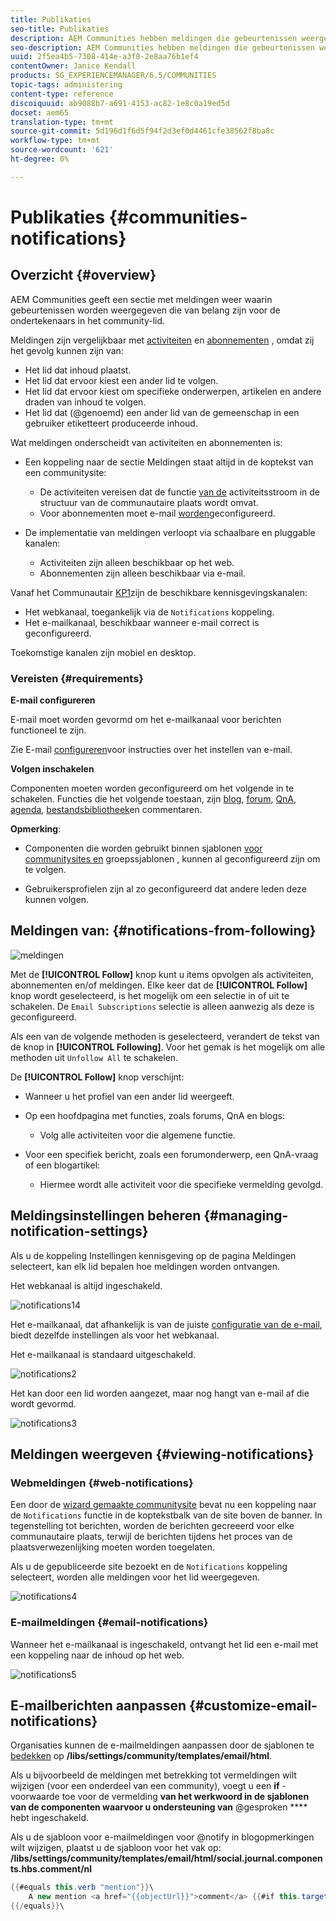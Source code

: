 ```yaml
---
title: Publikaties
seo-title: Publikaties
description: AEM Communities hebben meldingen die gebeurtenissen weergeven die van belang zijn voor het aanmeldingscommunity-lid
seo-description: AEM Communities hebben meldingen die gebeurtenissen weergeven die van belang zijn voor het aanmeldingscommunity-lid
uuid: 2f5ea4b5-7308-414e-a3f8-2e8aa76b1ef4
contentOwner: Janice Kendall
products: SG_EXPERIENCEMANAGER/6.5/COMMUNITIES
topic-tags: administering
content-type: reference
discoiquuid: ab9088b7-a691-4153-ac82-1e8c0a19ed5d
docset: aem65
translation-type: tm+mt
source-git-commit: 5d196d1f6d5f94f2d3ef0d4461cfe38562f8ba8c
workflow-type: tm+mt
source-wordcount: '621'
ht-degree: 0%

---
```



# Publikaties {#communities-notifications}

## Overzicht {#overview}

AEM Communities geeft een sectie met meldingen weer waarin gebeurtenissen worden weergegeven die van belang zijn voor de ondertekenaars in het community-lid.

Meldingen zijn vergelijkbaar met [activiteiten](/help/communities/essentials-activities.md) en [abonnementen](/help/communities/subscriptions.md) , omdat zij het gevolg kunnen zijn van:

* Het lid dat inhoud plaatst.
* Het lid dat ervoor kiest een ander lid te volgen.
* Het lid dat ervoor kiest om specifieke onderwerpen, artikelen en andere draden van inhoud te volgen.
* Het lid dat (@genoemd) een ander lid van de gemeenschap in een gebruiker etiketteert produceerde inhoud.

Wat meldingen onderscheidt van activiteiten en abonnementen is:

* Een koppeling naar de sectie Meldingen staat altijd in de koptekst van een communitysite:

   * De activiteiten vereisen dat de functie [van de](/help/communities/functions.md#activity-stream-function) activiteitsstroom in de structuur van de communautaire plaats wordt omvat.
   * Voor abonnementen moet e-mail [worden](/help/communities/email.md)geconfigureerd.

* De implementatie van meldingen verloopt via schaalbare en pluggable kanalen:

   * Activiteiten zijn alleen beschikbaar op het web.
   * Abonnementen zijn alleen beschikbaar via e-mail.

Vanaf het Communautair [KP1](/help/communities/deploy-communities.md#latestfeaturepack)zijn de beschikbare kennisgevingskanalen:

* Het webkanaal, toegankelijk via de `Notifications` koppeling.
* Het e-mailkanaal, beschikbaar wanneer e-mail correct is geconfigureerd.

Toekomstige kanalen zijn mobiel en desktop.

### Vereisten {#requirements}

**E-mail configureren**

E-mail moet worden gevormd om het e-mailkanaal voor berichten functioneel te zijn.

Zie E-mail [configureren](/help/communities/analytics.md)voor instructies over het instellen van e-mail.

**Volgen inschakelen**

Componenten moeten worden geconfigureerd om het volgende in te schakelen. Functies die het volgende toestaan, zijn [blog](/help/communities/blog-feature.md), [forum](/help/communities/forum.md), [QnA](/help/communities/working-with-qna.md), [agenda](/help/communities/calendar.md), [bestandsbibliotheek](/help/communities/file-library.md)[](/help/communities/comments.md)en commentaren.

**Opmerking**:

* Componenten die worden gebruikt binnen sjablonen [voor communitysites en](/help/communities/sites.md) groepssjablonen [](/help/communities/tools-groups.md) , kunnen al geconfigureerd zijn om te volgen.

* Gebruikersprofielen zijn al zo geconfigureerd dat andere leden deze kunnen volgen.

## Meldingen van: {#notifications-from-following}

![meldingen](assets/notifications.png)

Met de **[!UICONTROL Follow]** knop kunt u items opvolgen als activiteiten, abonnementen en/of meldingen. Elke keer dat de **[!UICONTROL Follow]** knop wordt geselecteerd, is het mogelijk om een selectie in of uit te schakelen. De `Email Subscriptions` selectie is alleen aanwezig als deze is geconfigureerd.

Als een van de volgende methoden is geselecteerd, verandert de tekst van de knop in **[!UICONTROL Following]**. Voor het gemak is het mogelijk om alle methoden uit `Unfollow All` te schakelen.

De **[!UICONTROL Follow]** knop verschijnt:

* Wanneer u het profiel van een ander lid weergeeft.
* Op een hoofdpagina met functies, zoals forums, QnA en blogs:

   * Volg alle activiteiten voor die algemene functie.

* Voor een specifiek bericht, zoals een forumonderwerp, een QnA-vraag of een blogartikel:

   * Hiermee wordt alle activiteit voor die specifieke vermelding gevolgd.

## Meldingsinstellingen beheren {#managing-notification-settings}

Als u de koppeling Instellingen kennisgeving op de pagina Meldingen selecteert, kan elk lid bepalen hoe meldingen worden ontvangen.

Het webkanaal is altijd ingeschakeld.

![notifications14](assets/notifications1.png)

Het e-mailkanaal, dat afhankelijk is van de juiste [configuratie van de e-mail](/help/communities/email.md), biedt dezelfde instellingen als voor het webkanaal.

Het e-mailkanaal is standaard uitgeschakeld.

![notifications2](assets/notifications2.png)

Het kan door een lid worden aangezet, maar nog hangt van e-mail af die wordt gevormd.

![notifications3](assets/notifications3.png)

## Meldingen weergeven {#viewing-notifications}

### Webmeldingen {#web-notifications}

Een door de [wizard gemaakte communitysite](/help/communities/sites-console.md) bevat nu een koppeling naar de `Notifications` functie in de koptekstbalk van de site boven de banner. In tegenstelling tot berichten, worden de berichten gecreeerd voor elke communautaire plaats, terwijl de berichten tijdens het proces van de plaatsverwezenlijking moeten worden toegelaten.

Als u de gepubliceerde site bezoekt en de `Notifications` koppeling selecteert, worden alle meldingen voor het lid weergegeven.

![notifications4](assets/notifications4.png)

### E-mailmeldingen {#email-notifications}

Wanneer het e-mailkanaal is ingeschakeld, ontvangt het lid een e-mail met een koppeling naar de inhoud op het web.

![notifications5](assets/notifications5.png)

## E-mailberichten aanpassen {#customize-email-notifications}

Organisaties kunnen de e-mailmeldingen aanpassen door de sjablonen te [bedekken](/help/communities/client-customize.md#overlays) op **/libs/settings/community/templates/email/html**.

Als u bijvoorbeeld de meldingen met betrekking tot vermeldingen wilt wijzigen (voor een onderdeel van een community), voegt u een **if** -voorwaarde toe voor de vermelding **van het werkwoord in de sjablonen van de componenten waarvoor u ondersteuning van** @gesproken **** hebt ingeschakeld.

Als u de sjabloon voor e-mailmeldingen voor @notify in blogopmerkingen wilt wijzigen, plaatst u de sjabloon voor het vak op: **/libs/settings/community/templates/email/html/social.journal.components.hbs.comment/nl**

```java
{{#equals this.verb "mention"}}\
    A new mention <a href="{{objectUrl}}">comment</a> {{#if this.target.properties.[jcr:title]}}to the article "{{{target.displayName}}}" {{/if}}was added by {{{user.name}}} on {{dateUtil this.published format="EEE, d MMM yyyy HH:mm:ss z"}}.\n \
{{/equals}}\
```

